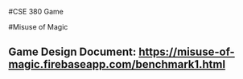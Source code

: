 #CSE 380 Game 

#Misuse of Magic

## Game Design Document: https://misuse-of-magic.firebaseapp.com/benchmark1.html
